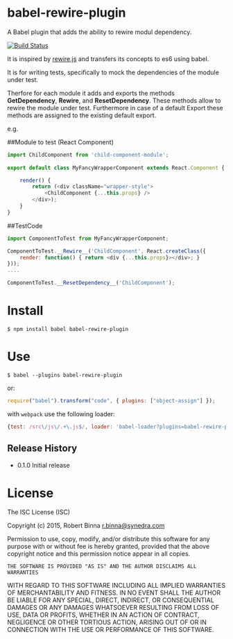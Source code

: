 # babel-rewire-plugin

A Babel plugin that adds the ability to rewire modul dependency.

[![Build Status](https://travis-ci.org/speedskater/babel-rewire-plugin.svg)](https://travis-ci.org/speedskater/babel-rewire-plugin)
 
It is inspired by [rewire.js](https://github.com/jhnns/rewire) and transfers its concepts to es6 using babel.

It is for writing tests, specifically to mock the dependencies of the module under test.

Therfore for each module it adds and exports the methods __GetDependency__, __Rewire__, and __ResetDependency__.
These methods allow to rewire the module under test. Furthermore in case of a default Export these methods are assigned to
the existing default export.

e.g. 

##Module to test (React Component) 

```javascript
import ChildComponent from 'child-component-module';
 
export default class MyFancyWrapperComponent extends React.Component {

	render() {
		return (<div className="wrapper-style">
			<ChildComponent {...this.props} />
		</div>);
	}
}
```

##TestCode

```javascript
import ComponentToTest from MyFancyWrapperComponent;

ComponentToTest.__Rewire__('ChildComponent', React.createClass({
    render: function() { return <div {...this.props}></div>; }
}));
....

ComponentToTest.__ResetDependency__('ChildComponent');
```

# Install

```
$ npm install babel babel-rewire-plugin
```

# Use

```
$ babel --plugins babel-rewire-plugin
```

or:

```javascript
require("babel").transform("code", { plugins: ["object-assign"] });
```

with `webpack` use the following loader:

```javascript
{test: /src\/js\/.+\.js$/, loader: 'babel-loader?plugins=babel-rewire-plugin' }
```

## Release History

* 0.1.0 Initial release

# License

The ISC License (ISC)

Copyright (c) 2015, Robert Binna <r.binna@synedra.com>

Permission to use, copy, modify, and/or distribute this software for any
	purpose with or without fee is hereby granted, provided that the above
copyright notice and this permission notice appear in all copies.

	THE SOFTWARE IS PROVIDED "AS IS" AND THE AUTHOR DISCLAIMS ALL WARRANTIES
WITH REGARD TO THIS SOFTWARE INCLUDING ALL IMPLIED WARRANTIES OF
MERCHANTABILITY AND FITNESS. IN NO EVENT SHALL THE AUTHOR BE LIABLE FOR
ANY SPECIAL, DIRECT, INDIRECT, OR CONSEQUENTIAL DAMAGES OR ANY DAMAGES
WHATSOEVER RESULTING FROM LOSS OF USE, DATA OR PROFITS, WHETHER IN AN
ACTION OF CONTRACT, NEGLIGENCE OR OTHER TORTIOUS ACTION, ARISING OUT OF
OR IN CONNECTION WITH THE USE OR PERFORMANCE OF THIS SOFTWARE.